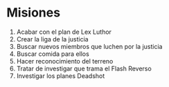 # Misiones

1. Acabar con el plan de Lex Luthor
2. Crear la liga de la justicia
3. Buscar nuevos miembros que luchen por la justicia
4. Buscar comida para ellos
5. Hacer reconocimiento del terreno
6. Tratar de investigar que trama el Flash Reverso
7. Investigar los planes Deadshot
